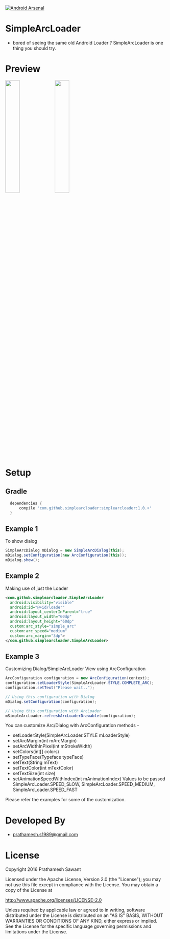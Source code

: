 [![Android Arsenal](https://img.shields.io/badge/Android%20Arsenal-SimpleArcLoader-green.svg?style=true)](https://android-arsenal.com/details/1/3066)
# SimpleArcLoader 
- bored of seeing the same old Android Loader ? SimpleArcLoader is one thing you should try. 

# Preview 
<img src="https://github.com/generic-leo/SimpleArcLoader/blob/master/preview/simplearcdialog_1.gif" width="30%">
<img src="https://github.com/generic-leo/SimpleArcLoader/blob/master/preview/simplearcdialog_2.gif" width="30%">

# Setup
## Gradle
```groovy
  dependencies {
      compile 'com.github.simplearcloader:simplearcloader:1.0.+'
  }
```

## Example 1
To show dialog
```java
SimpleArcDialog mDialog = new SimpleArcDialog(this);
mDialog.setConfiguration(new ArcConfiguration(this));
mDialog.show();
```
## Example 2 
Making use of just the Loader
```xml
<com.github.simplearcloader.SimpleArcLoader
  android:visibility="visible"
  android:id="@+id/loader"
  android:layout_centerInParent="true"
  android:layout_width="60dp"
  android:layout_height="60dp"
  custom:arc_style="simple_arc"
  custom:arc_speed="medium"
  custom:arc_margin="3dp">
</com.github.simplearcloader.SimpleArcLoader>
```
## Example 3
Customizing Dialog/SimpleArcLoader View using ArcConfiguration 
```java
ArcConfiguration configuration = new ArcConfiguration(context);
configuration.setLoaderStyle(SimpleArcLoader.STYLE.COMPLETE_ARC);
configuration.setText("Please wait..");

// Using this configuration with Dialog 
mDialog.setConfiguration(configuration);

// Using this configuration with ArcLoader
mSimpleArcLoader.refreshArcLoaderDrawable(configuration);
```

You can customize Arc/Dialog with ArcConfiguration methods -
- setLoaderStyle(SimpleArcLoader.STYLE mLoaderStyle)
- setArcMargin(int mArcMargin)
- setArcWidthInPixel(int mStrokeWidth)
- setColors(int[] colors)
- setTypeFace(Typeface typeFace)
- setText(String mText)
- setTextColor(int mTextColor)
- setTextSize(int size)
- setAnimationSpeedWithIndex(int mAnimationIndex) 
Values to be passed SimpleArcLoader.SPEED_SLOW, SimpleArcLoader.SPEED_MEDIUM, SimpleArcLoader.SPEED_FAST

Please refer the examples for some of the customization. 

# Developed By
- prathamesh.s1989@gmail.com

# License

  Copyright 2016 Prathamesh Sawant

  Licensed under the Apache License, Version 2.0 (the "License");
  you may not use this file except in compliance with the License.
  You may obtain a copy of the License at

  http://www.apache.org/licenses/LICENSE-2.0

  Unless required by applicable law or agreed to in writing, software
  distributed under the License is distributed on an "AS IS" BASIS,
  WITHOUT WARRANTIES OR CONDITIONS OF ANY KIND, either express or implied.
  See the License for the specific language governing permissions and
  limitations under the License.

